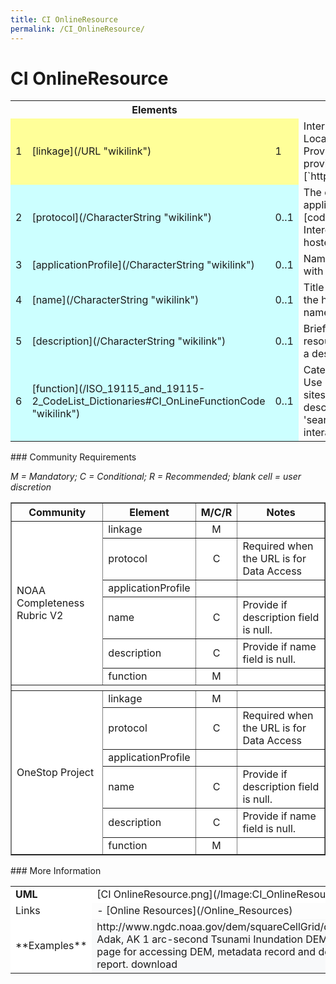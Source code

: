 ```yaml
---
title: CI OnlineResource
permalink: /CI_OnlineResource/
---
```


<h1> CI OnlineResource </h1>

<table class="wikitable">
<tbody>
<tr>
<th colspan="3">
Elements

</th>
<th>
<i>Definition and Recommended Practice</i>

</th>
</tr>

<tr>
<td bgcolor="FFFF99">
1

</td>
<td bgcolor="FFFF99">
[linkage](/URL "wikilink")

</td>
<td bgcolor="FFFF99">
1

</td>

<td>
Internet address which uses a Uniform Resource Locator address or similar addressing scheme. Provide complete address to active URL. Do not provide URLs in other elements.
***Example***: [`https://www.noaa.gov`](https://www.noaa.gov)
</td>
</tr>

<tr>
<td bgcolor="CCFFFF">
2

</td>
<td bgcolor="CCFFFF">
[protocol](/CharacterString "wikilink")

</td>
<td bgcolor="CCFFFF">
0..1

</td>
<td>
The connection protocol to be used. When applicable, use the identifier values in this [codelist](https://github.com/OSGeo/Cat-Interop/blob/master/LinkPropertyLookupTable.csv) hosted by Open Source Geospatial Foundation.
</td>
</tr>
<tr>
<td bgcolor="CCFFFF">
3

</td>
<td bgcolor="CCFFFF">
[applicationProfile](/CharacterString "wikilink")

</td>
<td bgcolor="CCFFFF">
0..1

</td>
<td>Name of an application profile that can be used with the online resource</td>

</tr>
<tr>
<td bgcolor="CCFFFF">
4

</td>
<td bgcolor="CCFFFF">
[name](/CharacterString "wikilink")

</td>
<td bgcolor="CCFFFF">
0..1

</td>
<td>Title of the online resource. For HTML pages, use the html title tag. Recommend providing at least a name or a description.</td>
</tr>
<tr>
<td bgcolor="CCFFFF">
5

</td>
<td bgcolor="CCFFFF">
[description](/CharacterString "wikilink")

</td>
<td bgcolor="CCFFFF">
0..1

</td>
<td>
Brief text explaining content or purpose of online resource. Recommend providing at least a name or a description.
**Example:** `NOAA homepage` 
</td>
</tr>
<tr>
<td bgcolor="CCFFFF">
6

</td>
<td bgcolor="CCFFFF">
[function](/ISO_19115_and_19115-2_CodeList_Dictionaries#CI_OnLineFunctionCode "wikilink")

</td>
<td bgcolor="CCFFFF">
0..1

</td>
<td>
Categorize the purpose of this online resource. Use 'download' for direct access to files or ftp sites. Use 'information' for pages with only descriptive information about the resource. Use 'search' for interfaces that support users interaction to find the resource of interest. 
</td>
</tr>
</tbody>
</table>
### Community Requirements

*M = Mandatory; C = Conditional; R = Recommended; blank cell = user discretion*

<table class="wikitable" border="1">
<tbody>
<tr>
<th>
Community

</th>
<th>
Element

</th>
<th>
M/C/R

</th>
<th>
Notes

</th>
</tr>
<tr bgcolor="FFFFFF" border="2">
<td rowspan="6">
NOAA Completeness Rubric V2

</td>
<td>
linkage

</td>
<td align="center">
M

</td>
<td>
</td>
</tr>
<tr bgcolor="FFFFFF">
<td>
protocol

</td>
<td align="center">
C

</td>
<td>
Required when the URL is for Data Access

</td>
</tr>
<tr bgcolor="FFFFFF">
<td>
applicationProfile

</td>
<td align="center">
</td>
<td>
</td>
</tr>
<tr bgcolor="FFFFFF">
<td>
name

</td>
<td align="center">
C

</td>
<td>
Provide if description field is null.

</td>
</tr>
<tr bgcolor="FFFFFF">
<td>
description

</td>
<td align="center">
C

</td>
<td>
Provide if name field is null.

</td>
</tr>
<tr bgcolor="FFFFFF">
<td>
function

</td>
<td align="center">
M

</td>
<td>
</td>
</tr>
<tr>
<th colspan="6">
</th>
</tr>
<tr bgcolor="FFFFFF" border="2">
<td rowspan="6">
OneStop Project

</td>
<td>
linkage

</td>
<td align="center">
M

</td>
<td>
</td>
</tr>
<tr bgcolor="FFFFFF">
<td>
protocol

</td>
<td align="center">
C

</td>
<td>
Required when the URL is for Data Access

</td>
</tr>
<tr bgcolor="FFFFFF">
<td>
applicationProfile

</td>
<td align="center">
</td>
<td>
</td>
</tr>
<tr bgcolor="FFFFFF">
<td>
name

</td>
<td align="center">
C

</td>
<td>
Provide if description field is null.

</td>
</tr>
<tr bgcolor="FFFFFF">
<td>
description

</td>
<td align="center">
C

</td>
<td>
Provide if name field is null.

</td>
</tr>
<tr bgcolor="FFFFFF">
<td>
function

</td>
<td align="center">
M

</td>
<td>
</td>
</tr>
</tbody>

</table>
### More Information

<table class="wikitable">
<tbody>
<tr>
<td colspan="3" bgcolor="FFFFFF">
<strong>UML</strong>
</td>
<td bgcolor="FFFFFF">
[CI OnlineResource.png](/Image:CI_OnlineResource.png)
</td>
</tr>
<tr>
<td colspan="3" bgcolor="FFFFFF">
Links
</td>
<td>
-   [Online Resources](/Online_Resources)
</td>
</tr>

<tr>
<td colspan="3" bgcolor="FFFFFF">
**Examples**
</td>
<td bgcolor="#f8f9fa">
    <gmd:CI_OnlineResource>
     <gmd:linkage>
      <gmd:URL>http://www.ngdc.noaa.gov/dem/squareCellGrid/download/258</gmd:URL>
       </gmd:linkage>
      <gmd:name>
       <gco:CharacterString>Adak, AK 1 arc-second Tsunami Inundation DEM</gco:CharacterString>
       </gmd:name>
      <gmd:description>
       <gco:CharacterString>Download page for accessing DEM, metadata record and development report.</gco:CharacterString>
      </gmd:description>
      <gmd:function>
       <gmd:CI_OnLineFunctionCode
        codeList="http://www.ngdc.noaa.gov/metadata/published/xsd/schema/resources/Codelist/gmxCodelists.xml#CI_OnLineFunctionCode"
        codeListValue="download">
         download
        </gmd:CI_OnLineFunctionCode>
       </gmd:function>
    </gmd:CI_OnlineResource>

</td>
</tr>
</tbody>
</table>
